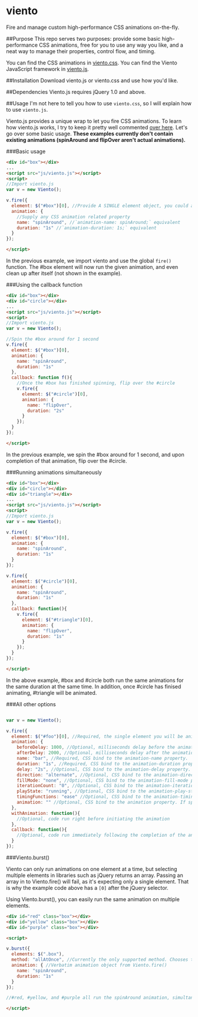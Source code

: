 viento
======

Fire and manage custom high-performance CSS animations on-the-fly.

##Purpose
This repo serves two purposes: provide some basic high-performance CSS animations, free for you to use any way you like, and a neat way to manage their properties, control flow, and timing.

You can find the CSS animations in [viento.css](https://github.com/au5ton/viento/blob/gh-pages/viento.css).
You can find the Viento JavaScript framework in [viento.js](https://github.com/au5ton/viento/blob/gh-pages/viento.js).

##Installation
Download viento.js or viento.css and use how you'd like.

##Dependencies
Viento.js requires jQuery 1.0 and above.

##Usage
I'm not here to tell you how to use `viento.css`, so I will explain how to use `viento.js`.

Viento.js provides a unique wrap to let you fire CSS animations. To learn how viento.js works, I try to keep it pretty well commented [over here](https://github.com/au5ton/viento/blob/gh-pages/viento.js). Let's go over some basic usage. **These examples currently don't contain existing animations (spinAround and flipOver aren't actual animations).**

###Basic usage

```html
<div id="box"></div>
...
<script src="js/viento.js"></script>
<script>
//Import viento.js
var v = new Viento();

v.fire({
  element: $("#box")[0], //Provide A SINGLE element object, you could also use document.getElementById(). 
  animation: {
    //Supply any CSS animation related property
    name: "spinAround", //`animation-name: spinAround;` equivalent
    duration: "1s" //`animation-duration: 1s;` equivalent
  }
});

</script>
```

In the previous example, we import viento and use the global `fire()` function. The #box element will now run the given animation, and even clean up after itself (not shown in the example).


###Using the callback function

```html
<div id="box"></div>
<div id="circle"></div>
...
<script src="js/viento.js"></script>
<script>
//Import viento.js
var v = new Viento();

//Spin the #box around for 1 second
v.fire({
  element: $("#box")[0],
  animation: {
    name: "spinAround",
    duration: "1s"
  },
  callback: function f(){
    //Once the #box has finished spinning, flip over the #circle
    v.fire({
      element: $("#circle")[0],
      animation: {
        name: "flipOver",
        duration: "2s"
      }
    });
  }
});

</script>
```

In the previous example, we spin the #box around for 1 second, and upon completion of that animation, flip over the #circle.


###Running animations simultaneously 

```html
<div id="box"></div>
<div id="circle"></div>
<div id="triangle"></div>
...
<script src="js/viento.js"></script>
<script>
//Import viento.js
var v = new Viento();

v.fire({
  element: $("#box")[0],
  animation: {
    name: "spinAround",
    duration: "1s"
  }
});

v.fire({
  element: $("#circle")[0],
  animation: {
    name: "spinAround",
    duration: "1s"
  },
  callback: function(){
    v.fire({
      element: $("#triangle")[0],
      animation: {
        name: "flipOver",
        duration: "1s"
      }
    });
  }
});

</script>
```

In the above example, #box and #circle both run the same animations for the same duration at the same time. In addition, once #circle has finised animating, #triangle will be animated.

###All other options

```javascript

var v = new Viento();

v.fire({
  element: $("#foo")[0], //Required, the single element you will be animating.
  animation: {
    beforeDelay: 1000, //Optional, milliseconds delay before the animation begins
    afterDelay: 2000, //Optional, milliseconds delay after the animation ends
    name: "bar", //Required, CSS bind to the animation-name property.
    duration: "1s", //Required, CSS bind to the animation-duration property.
    delay: "2s", //Optional, CSS bind to the animation-delay property.
    direction: "alternate", //Optional, CSS bind to the animation-direction property.
    fillMode: "none", //Optional, CSS bind to the animation-fill-mode property.
    iterationCount: "0", //Optional, CSS bind to the animation-iteration-count property.
    playState: "running", //Optional, CSS bind to the animation-play-state property.
    timingFunctions: "ease" //Optional, CSS bind to the animation-timing-functions property.
    animation: "" //Optional, CSS bind to the animation property. If specified, it will overwrite the others.
  },
  withAnimation: function(){
    //Optional, code run right before initiating the animation
  },
  callback: function(){
    //Optional, code run immediately following the completion of the animation
  }
});

```

###Viento.burst()

Viento can only run animations on one element at a time, but selecting multiple elements in libraries such as jQuery returns an array. Passing an array in to Viento.fire() will fail, as it's expecting only a single element. That is why the example code above has a `[0]` after the jQuery selector.

Using Viento.burst(), you can easily run the same animation on multiple elements.

```html
<div id="red" class="box"></div>
<div id="yellow" class="box"></div>
<div id="purple" class="box"></div>

<script>

v.burst({
  elements: $(".box"),
  method: "allAtOnce", //Currently the only supported method. Chooses this by default.
  animation: { //Verbatim animation object from Viento.fire()
    name: "spinAround",
    duration: "1s"
  }
});

//#red, #yellow, and #purple all run the spinAround animation, simultaneously

</script>
```
